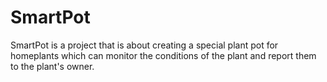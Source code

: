 # SmartPot

SmartPot is a project that is about creating a special plant pot for homeplants which can monitor the conditions of the plant and report them to the plant's owner.

